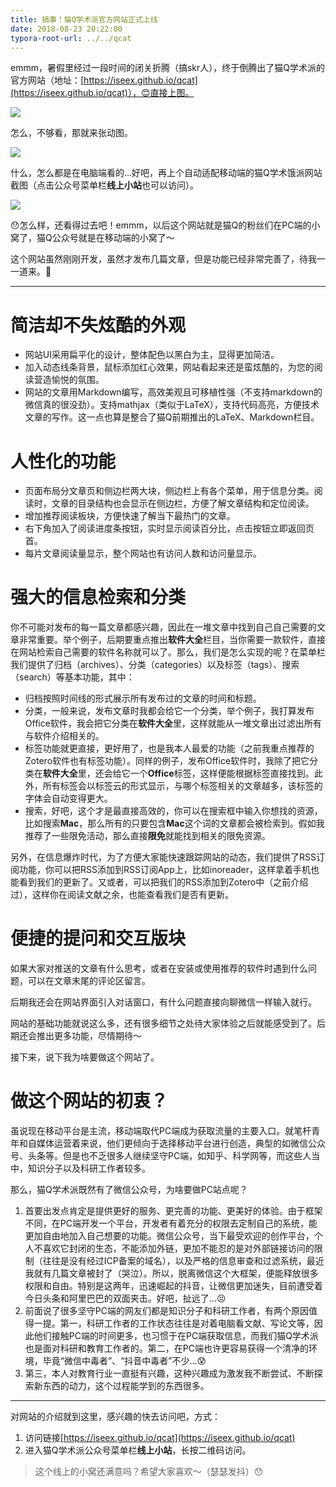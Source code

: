 ```yaml
---
title: 搞事！猫Q学术派官方网站正式上线
date: 2018-08-23 20:22:00
typora-root-url: ../../qcat
---
```


emmm，暑假里经过一段时间的闭关折腾（搞skr人），终于倒腾出了猫Q学术派的官方网站（地址：[https://iseex.github.io/qcat](https://iseex.github.io/qcat)），😊直接上图。

![](/assets/images/posts/GitHub-Pages/catq-site.jpg)

怎么，不够看，那就来张动图。

![](/assets/images/posts/GitHub-Pages/catq-gif.gif)

什么，怎么都是在电脑端看的…好吧，再上个自动适配移动端的猫Q学术饿派网站截图（点击公众号菜单栏**线上小站**也可以访问）。

![](/assets/images/posts/GitHub-Pages/site-mobile.jpg)

😯怎么样，还看得过去吧！emmm，以后这个网站就是猫Q的粉丝们在PC端的小窝了，猫Q公众号就是在移动端的小窝了～

这个网站虽然刚刚开发，虽然才发布几篇文章，但是功能已经非常完善了，待我一一道来。🤔

-----

# 简洁却不失炫酷的外观

- 网站UI采用扁平化的设计，整体配色以黑白为主，显得更加简洁。
- 加入动态线条背景，鼠标添加红心效果，网站看起来还是蛮炫酷的，为您的阅读营造愉悦的氛围。
- 网站的文章用Markdown编写，高效美观且可移植性强（不支持markdown的微信真的很没劲）。支持mathjax（类似于LaTeX），支持代码高亮，方便技术文章的写作。这一点也算是整合了猫Q前期推出的LaTeX、Markdown栏目。

# 人性化的功能

- 页面布局分文章页和侧边栏两大块，侧边栏上有各个菜单，用于信息分类。阅读时，文章的目录结构也会显示在侧边栏，方便了解文章结构和定位阅读。
- 增加推荐阅读板块，方便快速了解当下最热门的文章。
- 右下角加入了阅读进度条按钮，实时显示阅读百分比，点击按钮立即返回页首。
- 每片文章阅读量显示，整个网站也有访问人数和访问量显示。

# 强大的信息检索和分类

你不可能对发布的每一篇文章都感兴趣，因此在一堆文章中找到自己自己需要的文章非常重要。举个例子，后期要重点推出**软件大全**栏目，当你需要一款软件，直接在网站检索自己需要的软件名称就可以了。那么，我们是怎么实现的呢？在菜单栏我们提供了归档（archives）、分类（categories）以及标签（tags）、搜索（search）等基本功能，其中：

- 归档按照时间线的形式展示所有发布过的文章的时间和标题。
- 分类，一般来说，发布文章时我都会给它一个分类，举个例子，我打算发布Office软件，我会把它分类在**软件大全**里，这样就能从一堆文章出过滤出所有与软件介绍相关的。
- 标签功能就更直接，更好用了，也是我本人最爱的功能（之前我重点推荐的Zotero软件也有标签功能）。同样的例子，发布Office软件时，我除了把它分类在**软件大全**里，还会给它一个**Office**标签，这样便能根据标签直接找到。此外，所有标签会以标签云的形式显示，与哪个标签相关的文章越多，该标签的字体会自动变得更大。
- 搜索，好吧，这个才是最直接高效的，你可以在搜索框中输入你想找的资源，比如搜索**Mac**，那么所有的只要包含**Mac**这个词的文章都会被检索到。假如我推荐了一些限免活动，那么直接**限免**就能找到相关的限免资源。

另外，在信息爆炸时代，为了方便大家能快速跟踪网站的动态，我们提供了RSS订阅功能，你可以把RSS添加到RSS订阅App上，比如inoreader，这样拿着手机也能看到我们的更新了。又或者，可以把我们的RSS添加到Zotero中（之前介绍过），这样你在阅读文献之余，也能查看我们是否有更新。

# 便捷的提问和交互版块

如果大家对推送的文章有什么思考，或者在安装或使用推荐的软件时遇到什么问题，可以在文章末尾的评论区留言。

后期我还会在网站界面引入对话窗口，有什么问题直接向聊微信一样输入就行。

网站的基础功能就说这么多，还有很多细节之处待大家体验之后就能感受到了。后期还会推出更多功能，尽情期待～

接下来，说下我为啥要做这个网站了。

# 做这个网站的初衷？

虽说现在移动平台是主流，移动端取代PC端成为获取流量的主要入口。就笔杆青年和自媒体运营着来说，他们更倾向于选择移动平台进行创造，典型的如微信公众号、头条等。但是也不乏很多人继续坚守PC端，如知乎、科学网等，而这些人当中，知识分子以及科研工作者较多。

那么，猫Q学术派既然有了微信公众号，为啥要做PC站点呢？

1. 首要出发点肯定是提供更好的服务、更完善的功能、更美好的体验。由于框架不同，在PC端开发一个平台，开发者有着充分的权限去定制自己的系统，能更加自由地加入自己想要的功能。微信公众号，当下最受欢迎的创作平台，个人不喜欢它封闭的生态，不能添加外链，更加不能忍的是对外部链接访问的限制（往往是没有经过ICP备案的域名），以及严格的信息审查和过滤系统，最近我就有几篇文章被封了（哭泣）。所以，脱离微信这个大框架，便能释放很多权限和自由。特别是这两年，迅速崛起的抖音，让微信更加迷失，目前遭受着今日头条和阿里巴巴的双面夹击。好吧，扯远了...😣
2. 前面说了很多坚守PC端的网友们都是知识分子和科研工作者，有两个原因值得一提。第一，科研工作者的工作状态往往是对着电脑看文献、写论文等，因此他们接触PC端的时间更多，也习惯于在PC端获取信息，而我们猫Q学术派也是面对科研和教育工作者的。第二，在PC端也许更容易获得一个清净的环境，毕竟“微信中毒者”、“抖音中毒者”不少...😰
3. 第三，本人对教育行业一直挺有兴趣，这种兴趣成为激发我不断尝试、不断探索新东西的动力，这个过程能学到的东西很多。

----

对网站的介绍就到这里，感兴趣的快去访问吧，方式：

1. 访问链接[https://iseex.github.io/qcat](https://iseex.github.io/qcat)
2. 进入猫Q学术派公众号菜单栏**线上小站**，长按二维码访问。

>  这个线上的小窝还满意吗？希望大家喜欢～（瑟瑟发抖）😯